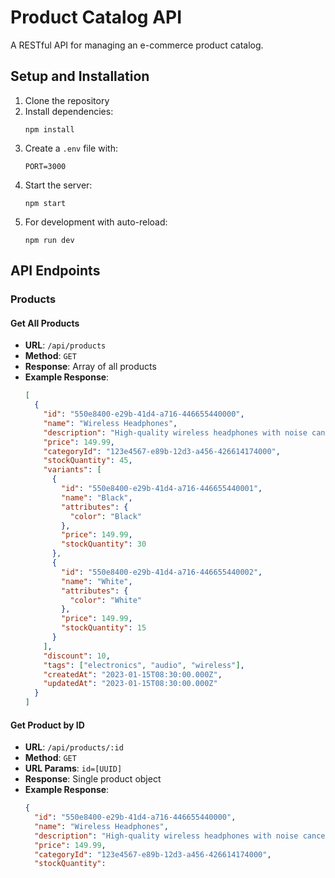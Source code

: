 # Product Catalog API

A RESTful API for managing an e-commerce product catalog.

## Setup and Installation

1. Clone the repository
2. Install dependencies:
   ```
   npm install
   ```
3. Create a `.env` file with:
   ```
   PORT=3000
   ```
4. Start the server:
   ```
   npm start
   ```
5. For development with auto-reload:
   ```
   npm run dev
   ```

## API Endpoints

### Products

#### Get All Products
- **URL**: `/api/products`
- **Method**: `GET`
- **Response**: Array of all products
- **Example Response**:
  ```json
  [
    {
      "id": "550e8400-e29b-41d4-a716-446655440000",
      "name": "Wireless Headphones",
      "description": "High-quality wireless headphones with noise cancellation",
      "price": 149.99,
      "categoryId": "123e4567-e89b-12d3-a456-426614174000",
      "stockQuantity": 45,
      "variants": [
        {
          "id": "550e8400-e29b-41d4-a716-446655440001",
          "name": "Black",
          "attributes": {
            "color": "Black"
          },
          "price": 149.99,
          "stockQuantity": 30
        },
        {
          "id": "550e8400-e29b-41d4-a716-446655440002",
          "name": "White",
          "attributes": {
            "color": "White"
          },
          "price": 149.99,
          "stockQuantity": 15
        }
      ],
      "discount": 10,
      "tags": ["electronics", "audio", "wireless"],
      "createdAt": "2023-01-15T08:30:00.000Z",
      "updatedAt": "2023-01-15T08:30:00.000Z"
    }
  ]
  ```

#### Get Product by ID
- **URL**: `/api/products/:id`
- **Method**: `GET`
- **URL Params**: `id=[UUID]`
- **Response**: Single product object
- **Example Response**:
  ```json
  {
    "id": "550e8400-e29b-41d4-a716-446655440000",
    "name": "Wireless Headphones",
    "description": "High-quality wireless headphones with noise cancellation",
    "price": 149.99,
    "categoryId": "123e4567-e89b-12d3-a456-426614174000",
    "stockQuantity":